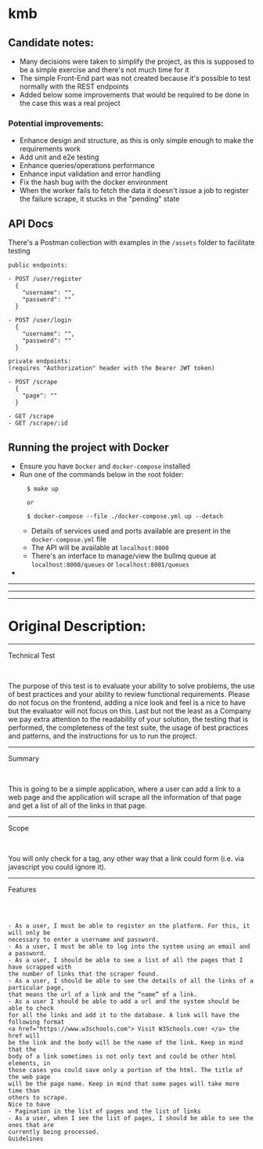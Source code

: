 # kmb

## Candidate notes:

- Many decisions were taken to simplify the project, as this is supposed to be a simple exercise and there's not much time for it
- The simple Front-End part was not created because it's possible to test normally with the REST endpoints
- Added below some improvements that would be required to be done in the case this was a real project

### Potential improvements:
- Enhance design and structure, as this is only simple enough to make the requirements work
- Add unit and e2e testing
- Enhance queries/operations performance
- Enhance input validation and error handling
- Fix the hash bug with the docker environment
- When the worker fails to fetch the data it doesn't issue a job to register the failure scrape, it stucks in the "pending" state


## API Docs

There's a Postman collection with examples in the `/assets` folder to facilitate testing

```
public endpoints:

- POST /user/register
  {
    "username": "",
    "password": ""
  }

- POST /user/login
  {
    "username": "",
    "password": ""
  }

private endpoints:
(requires "Authorization" header with the Bearer JWT token)

- POST /scrape
  {
    "page": ""
  }

- GET /scrape
- GET /scrape/:id

```

## Running the project with Docker

- Ensure you have `Docker` and `docker-compose` installed
- Run one of the commands below in the root folder:
  ```
    $ make up

    or

    $ docker-compose --file ./docker-compose.yml up --detach
  ```
  - Details of services used and ports available are present in the `docker-compose.yml` file
  - The API will be available at `localhost:8000`
  - There's an interface to manage/view the bullmq queue at `localhost:8000/queues` or `localhost:8001/queues`
- 


---
---
---
# Original Description:

---

Technical Test

<br/>

The purpose of this test is to evaluate your ability to solve problems, the use of best
practices and your ability to review functional requirements. Please do not focus on
the frontend, adding a nice look and feel is a nice to have but the evaluator will not
focus on this. Last but not the least as a Company we pay extra attention to the
readability of your solution, the testing that is performed, the completeness of the test
suite, the usage of best practices and patterns, and the instructions for us to run the
project.

---

Summary

<br/>

This is going to be a simple application, where a user can add a link to a web page and
the application will scrape all the information of that page and get a list of all of the
links in that page.

---

Scope

<br/>

You will only check for a tag, any other way that a link could form (i.e. via javascript you
could ignore it).

---

Features

<br/>

```

- As a user, I must be able to register on the platform. For this, it will only be
necessary to enter a username and password.
- As a user, I must be able to log into the system using an email and a password.
- As a user, I should be able to see a list of all the pages that I have scrapped with
the number of links that the scraper found.
- As a user, I should be able to see the details of all the links of a particular page,
that means the url of a link and the “name” of a link.
- As a user I should be able to add a url and the system should be able to check
for all the links and add it to the database. A link will have the following format
<a href="https://www.w3schools.com"> Visit W3Schools.com! </a> the href will
be the link and the body will be the name of the link. Keep in mind that the
body of a link sometimes is not only text and could be other html elements, in
those cases you could save only a portion of the html. The title of the web page
will be the page name. Keep in mind that some pages will take more time than
others to scrape.
Nice to have
- Pagination in the list of pages and the list of links
- As a user, when I see the list of pages, I should be able to see the ones that are
currently being processed.
Guidelines

```